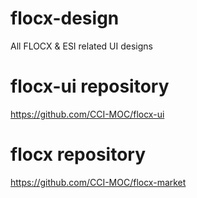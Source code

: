 # flocx-design
All FLOCX & ESI related UI designs

# flocx-ui repository
https://github.com/CCI-MOC/flocx-ui

# flocx repository
https://github.com/CCI-MOC/flocx-market
